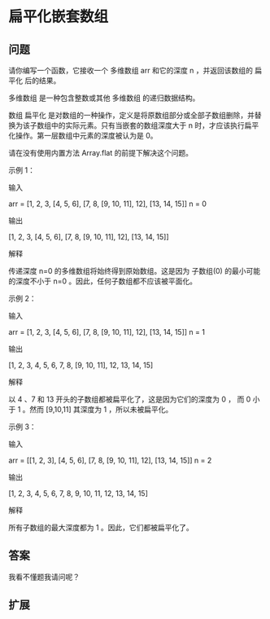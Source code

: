 # 扁平化嵌套数组

## 问题
请你编写一个函数，它接收一个 多维数组 arr 和它的深度 n ，并返回该数组的 扁平化 后的结果。

多维数组 是一种包含整数或其他 多维数组 的递归数据结构。

数组 扁平化 是对数组的一种操作，定义是将原数组部分或全部子数组删除，并替换为该子数组中的实际元素。只有当嵌套的数组深度大于 n 时，才应该执行扁平化操作。第一层数组中元素的深度被认为是 0。

请在没有使用内置方法 Array.flat 的前提下解决这个问题。

示例 1：

输入

arr = [1, 2, 3, [4, 5, 6], [7, 8, [9, 10, 11], 12], [13, 14, 15]]
n = 0

输出

[1, 2, 3, [4, 5, 6], [7, 8, [9, 10, 11], 12], [13, 14, 15]]

解释

传递深度 n=0 的多维数组将始终得到原始数组。这是因为 子数组(0) 的最小可能的深度不小于 n=0 。因此，任何子数组都不应该被平面化。

示例 2：

输入

arr = [1, 2, 3, [4, 5, 6], [7, 8, [9, 10, 11], 12], [13, 14, 15]]
n = 1

输出

[1, 2, 3, 4, 5, 6, 7, 8, [9, 10, 11], 12, 13, 14, 15]

解释

以 4 、7 和 13 开头的子数组都被扁平化了，这是因为它们的深度为 0 ， 而 0 小于 1 。然而 [9,10,11] 其深度为 1 ，所以未被扁平化。

示例 3：

输入

arr = [[1, 2, 3], [4, 5, 6], [7, 8, [9, 10, 11], 12], [13, 14, 15]]
n = 2

输出

[1, 2, 3, 4, 5, 6, 7, 8, 9, 10, 11, 12, 13, 14, 15]

解释

所有子数组的最大深度都为 1 。因此，它们都被扁平化了。
## 答案
我看不懂题我请问呢？
## 扩展